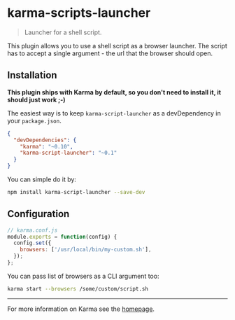# karma-scripts-launcher

> Launcher for a shell script.

This plugin allows you to use a shell script as a browser launcher. The script has to accept
a single argument - the url that the browser should open.

## Installation

**This plugin ships with Karma by default, so you don't need to install it, it should just work ;-)**

The easiest way is to keep `karma-script-launcher` as a devDependency in your `package.json`.
```json
{
  "devDependencies": {
    "karma": "~0.10",
    "karma-script-launcher": "~0.1"
  }
}
```

You can simple do it by:
```bash
npm install karma-script-launcher --save-dev
```

## Configuration
```js
// karma.conf.js
module.exports = function(config) {
  config.set({
    browsers: ['/usr/local/bin/my-custom.sh'],
  });
};
```

You can pass list of browsers as a CLI argument too:
```bash
karma start --browsers /some/custom/script.sh
```

----

For more information on Karma see the [homepage].


[homepage]: http://karma-runner.github.com
